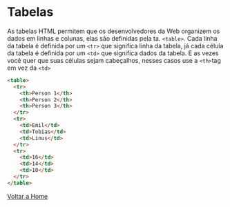 # Tabelas

As tabelas HTML permitem que os desenvolvedores da Web organizem os dados em linhas e colunas, elas são definidas pela ta. `<table>`. Cada linha da tabela é definida por um `<tr>` que significa linha da tabela, já cada célula da tabela é definida por um `<td>` que significa dados da tabela. E as vezes você quer que suas células sejam cabeçalhos, nesses casos use a `<th>`tag em vez da `<td>`

```html
<table>
  <tr>
    <th>Person 1</th>
    <th>Person 2</th>
    <th>Person 3</th>
  </tr>
  <tr>
    <td>Emil</td>
    <td>Tobias</td>
    <td>Linus</td>
  </tr>
  <tr>
    <td>16</td>
    <td>14</td>
    <td>10</td>
  </tr>
</table>
```

[Voltar a Home](../README.md)

